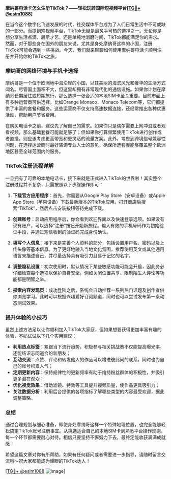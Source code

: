 **摩納哥电话卡怎么注册TikTok？——轻松玩转国际短视频平台[[TG💪+ @esim1088](https://t.me/s/esim1088)]**

在当今这个数字化飞速发展的时代，社交媒体平台成为了人们日常生活中不可或缺的一部分。而提到短视频平台，TikTok无疑是最炙手可热的选择之一。无论你是想分享生活点滴、展示才艺，还是单纯地消磨时间，TikTok都能满足你的需求。然而，对于那些身在国外的朋友来说，尤其是身处摩纳哥这样的小国，注册TikTok可能会遇到一些挑战。今天，我们就来聊聊如何使用摩纳哥电话卡顺利注册并开始你的TikTok之旅。

### 摩纳哥的网络环境与手机卡选择

摩纳哥是一个位于欧洲地中海沿岸的小国，以其美丽的海滨风光和奢华的生活方式闻名。尽管国土面积不大，但这里却拥有非常现代化的通信设施。如果你计划在摩纳哥长期居住或短期旅行，那么选择一张合适的本地SIM卡至关重要。目前市面上有多种运营商可供选择，比如Orange Monaco、Monaco Telecom等，它们都提供了丰富的套餐和服务。这些运营商不仅支持高速数据连接，还经常推出各种优惠活动，帮助用户节省费用。

在购买电话卡之前，建议先了解自己的需求。如果你只是偶尔需要上网冲浪或者观看视频，那么基础套餐可能就足够了；但如果你打算频繁使用TikTok进行创作或者直播，则应该考虑更高带宽和更灵活的流量方案。此外，考虑到跨境信号兼容性问题，在选择运营商时最好咨询专业人士的意见，确保所选套餐能够覆盖整个欧洲地区甚至全球范围内的服务。

### TikTok注册流程详解

一旦拥有了可靠的本地电话卡，接下来就是正式进入TikTok的世界啦！其实整个注册过程并不复杂，只需按照以下步骤操作即可：

1. **下载官方应用程序**：首先，你需要从Google Play Store（安卓设备）或Apple App Store（苹果设备）下载最新版本的TikTok应用。打开商店后搜索“TikTok”，然后点击安装按钮等待完成下载。
   
2. **创建账号**：启动应用程序后，你会看到欢迎界面以及快速登录选项。如果没有现有账户，可以选择“注册”按钮开始新旅程。输入有效的手机号码作为初始验证手段，并通过短信收到的验证码完成身份确认。

3. **填写个人信息**：接下来是完善个人资料的部分，包括设置用户名、密码以及上传头像等基本信息。为了更好地融入当地文化氛围，推荐使用英文或其他通用语言来描述自己，并尽量选择具有吸引力且易于记忆的名字。

4. **调整隐私设置**：初次使用时，默认情况下某些敏感功能可能会开启，因此务必仔细检查每个选项以保护自身安全。例如关闭位置共享、限制陌生人评论等功能都是明智之举。

5. **探索内容发现页**：成功登陆之后，系统会自动推荐一系列热门话题及创作者供你浏览学习。此时可以根据兴趣爱好订阅频道，同时也可以尝试发布第一条动态测试效果。

### 提升体验的小技巧

虽然上述方法足以让你顺利加入TikTok大家庭，但如果想要获得更加丰富有趣的体验，不妨试试以下几个实用建议：

- **利用热点标签**：紧跟当下流行趋势，积极参与相关挑战赛不仅能提高曝光率，还能结识志同道合的新朋友；
- **互动交流**：点赞、评论和转发他人的作品可以增进彼此间的联系，同时也为自己的账号积累人气；
- **定期更新内容**：保持规律性的更新频率有助于维持粉丝群体的积极性，并吸引更多潜在观众；
- **优化视觉效果**：借助滤镜、特效等工具提升视频质量，使作品更具吸引力；
- **关注数据分析**：利用后台提供的各项指标了解哪些类型的内容最受欢迎，据此调整策略。

### 总结

通过合理规划与细心准备，即使身处摩纳哥这样一个特殊地理位置，也完全能够轻松搞定TikTok账号注册事宜。从挑选适合自己的本地SIM卡到熟悉平台操作规则，每一个环节都需要耐心对待。相信只要坚持不懈努力下去，最终定能收获满满成就感！

希望这篇文章对你有所帮助，如果有任何疑问或者需要进一步指导，请随时留言交流哦～祝大家都能成为耀眼的TikTok达人！

[[TG💪+ @esim1088](https://t.me/s/esim1088) ![Image](https://i.postimg.cc/4NQfJmqS/Snipaste-2025-05-13-00-14-12.png)]